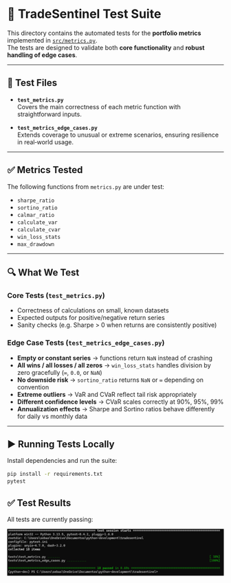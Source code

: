 # 🧪 TradeSentinel Test Suite

This directory contains the automated tests for the **portfolio metrics** implemented in [`src/metrics.py`](../src/metrics.py).  
The tests are designed to validate both **core functionality** and **robust handling of edge cases**.

---

## 📂 Test Files

- **`test_metrics.py`**  
  Covers the main correctness of each metric function with straightforward inputs.

- **`test_metrics_edge_cases.py`**  
  Extends coverage to unusual or extreme scenarios, ensuring resilience in real‑world usage.

---

## ✅ Metrics Tested

The following functions from `metrics.py` are under test:

- `sharpe_ratio`  
- `sortino_ratio`  
- `calmar_ratio`  
- `calculate_var`  
- `calculate_cvar`  
- `win_loss_stats`  
- `max_drawdown`

---

## 🔍 What We Test

### Core Tests (`test_metrics.py`)
- Correctness of calculations on small, known datasets
- Expected outputs for positive/negative return series
- Sanity checks (e.g. Sharpe > 0 when returns are consistently positive)

### Edge Case Tests (`test_metrics_edge_cases.py`)
- **Empty or constant series** → functions return `NaN` instead of crashing  
- **All wins / all losses / all zeros** → `win_loss_stats` handles division by zero gracefully (`∞`, `0.0`, or `NaN`)  
- **No downside risk** → `sortino_ratio` returns `NaN` or `∞` depending on convention  
- **Extreme outliers** → VaR and CVaR reflect tail risk appropriately  
- **Different confidence levels** → CVaR scales correctly at 90%, 95%, 99%  
- **Annualization effects** → Sharpe and Sortino ratios behave differently for daily vs monthly data

---

## ▶️ Running Tests Locally

Install dependencies and run the suite:

```bash
pip install -r requirements.txt
pytest
```

## ✅ Test Results

All tests are currently passing:

![All tests passing](docs/images/tests_passed.png)




